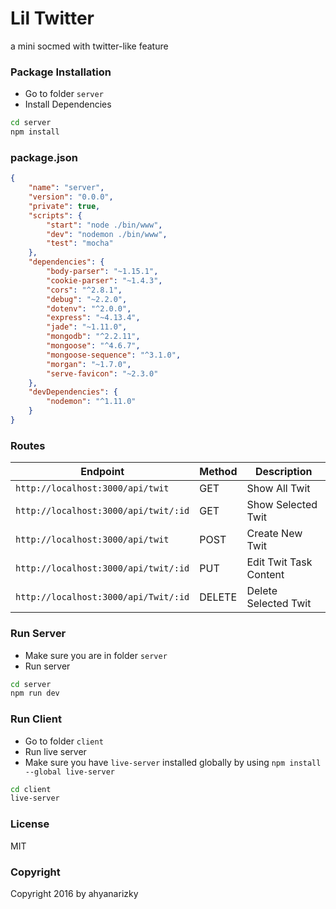 # Lil Twitter
a mini socmed with twitter-like feature

### Package Installation
* Go to folder `server`
* Install Dependencies
```sh
cd server
npm install
```
### package.json
```json
{
    "name": "server",
    "version": "0.0.0",
    "private": true,
    "scripts": {
        "start": "node ./bin/www",
        "dev": "nodemon ./bin/www",
        "test": "mocha"
    },
    "dependencies": {
        "body-parser": "~1.15.1",
        "cookie-parser": "~1.4.3",
        "cors": "^2.8.1",
        "debug": "~2.2.0",
        "dotenv": "^2.0.0",
        "express": "~4.13.4",
        "jade": "~1.11.0",
        "mongodb": "^2.2.11",
        "mongoose": "^4.6.7",
        "mongoose-sequence": "^3.1.0",
        "morgan": "~1.7.0",
        "serve-favicon": "~2.3.0"
    },
    "devDependencies": {
        "nodemon": "^1.11.0"
    }
}
```

### Routes
Endpoint | Method | Description |
----|-----| ------|
`http://localhost:3000/api/twit` | GET | Show All Twit
`http://localhost:3000/api/twit/:id` | GET | Show Selected Twit
`http://localhost:3000/api/twit` | POST | Create New Twit
`http://localhost:3000/api/twit/:id` | PUT | Edit Twit Task Content
`http://localhost:3000/api/Twit/:id` | DELETE | Delete Selected Twit

### Run Server
* Make sure you are in folder `server`
* Run server
```sh
cd server
npm run dev
```

### Run Client
* Go to folder `client`
* Run live server
* Make sure you have `live-server` installed globally by using `npm install --global live-server`
```sh
cd client
live-server
```
### License
MIT

### Copyright
Copyright 2016 by ahyanarizky
